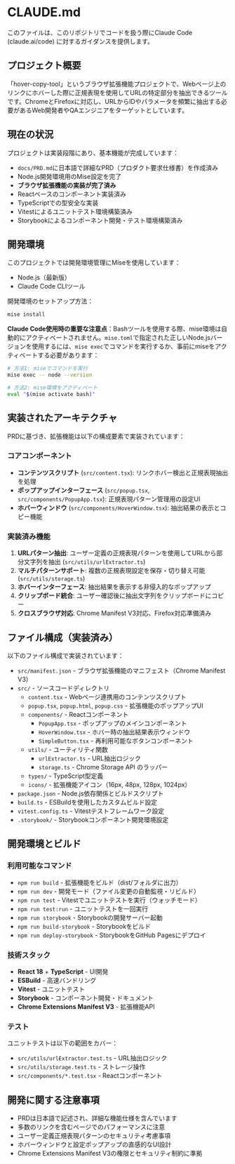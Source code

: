 # CLAUDE.md

このファイルは、このリポジトリでコードを扱う際にClaude Code (claude.ai/code) に対するガイダンスを提供します。

## プロジェクト概要

「hover-copy-tool」というブラウザ拡張機能プロジェクトで、Webページ上のリンクにホバーした際に正規表現を使用してURLの特定部分を抽出できるツールです。ChromeとFirefoxに対応し、URLからIDやパラメータを頻繁に抽出する必要があるWeb開発者やQAエンジニアをターゲットとしています。

## 現在の状況

プロジェクトは実装段階にあり、基本機能が完成しています：

- `docs/PRD.md`に日本語で詳細なPRD（プロダクト要求仕様書）を作成済み
- Node.js開発環境用のMise設定を完了
- **ブラウザ拡張機能の実装が完了済み**
- Reactベースのコンポーネント実装済み
- TypeScriptでの型安全な実装
- Vitestによるユニットテスト環境構築済み
- Storybookによるコンポーネント開発・テスト環境構築済み

## 開発環境

このプロジェクトでは開発環境管理にMiseを使用しています：

- Node.js（最新版）
- Claude Code CLIツール

開発環境のセットアップ方法：

```bash
mise install
```

**Claude Code使用時の重要な注意点**：Bashツールを使用する際、mise環境は自動的にアクティベートされません。`mise.toml`で指定された正しいNode.jsバージョンを使用するには、`mise exec`でコマンドを実行するか、事前にmiseをアクティベートする必要があります：

```bash
# 方法1: miseでコマンドを実行
mise exec -- node --version

# 方法2: mise環境をアクティベート
eval "$(mise activate bash)"
```

## 実装されたアーキテクチャ

PRDに基づき、拡張機能は以下の構成要素で実装されています：

### コアコンポーネント

- **コンテンツスクリプト** (`src/content.tsx`): リンクホバー検出と正規表現抽出を処理
- **ポップアップインターフェース** (`src/popup.tsx`, `src/components/PopupApp.tsx`): 正規表現パターン管理用の設定UI
- **ホバーウィンドウ** (`src/components/HoverWindow.tsx`): 抽出結果の表示とコピー機能

### 実装済み機能

1. **URLパターン抽出**: ユーザー定義の正規表現パターンを使用してURLから部分文字列を抽出 (`src/utils/urlExtractor.ts`)
2. **マルチパターンサポート**: 複数の正規表現設定を保存・切り替え可能 (`src/utils/storage.ts`)
3. **ホバーインターフェース**: 抽出結果を表示する非侵入的なポップアップ
4. **クリップボード統合**: ユーザー確認後に抽出文字列をクリップボードにコピー
5. **クロスブラウザ対応**: Chrome Manifest V3対応、Firefox対応準備済み

## ファイル構成（実装済み）

以下のファイル構成で実装されています：

- `src/manifest.json` - ブラウザ拡張機能のマニフェスト（Chrome Manifest V3）
- `src/` - ソースコードディレクトリ
  - `content.tsx` - Webページ連携用のコンテンツスクリプト
  - `popup.tsx`, `popup.html`, `popup.css` - 拡張機能のポップアップUI
  - `components/` - Reactコンポーネント
    - `PopupApp.tsx` - ポップアップのメインコンポーネント
    - `HoverWindow.tsx` - ホバー時の抽出結果表示ウィンドウ
    - `SimpleButton.tsx` - 再利用可能なボタンコンポーネント
  - `utils/` - ユーティリティ関数
    - `urlExtractor.ts` - URL抽出ロジック
    - `storage.ts` - Chrome Storage API のラッパー
  - `types/` - TypeScript型定義
  - `icons/` - 拡張機能アイコン（16px, 48px, 128px, 1024px）
- `package.json` - Node.js依存関係とビルドスクリプト
- `build.ts` - ESBuildを使用したカスタムビルド設定
- `vitest.config.ts` - Vitestテストフレームワーク設定
- `.storybook/` - Storybookコンポーネント開発環境設定

## 開発環境とビルド

### 利用可能なコマンド

- `npm run build` - 拡張機能をビルド（dist/フォルダに出力）
- `npm run dev` - 開発モード（ファイル変更の自動監視・リビルド）
- `npm run test` - Vitestでユニットテストを実行（ウォッチモード）
- `npm run test:run` - ユニットテストを一回実行
- `npm run storybook` - Storybookの開発サーバー起動
- `npm run build-storybook` - Storybookをビルド
- `npm run deploy-storybook` - StorybookをGitHub Pagesにデプロイ

### 技術スタック

- **React 18** + **TypeScript** - UI開発
- **ESBuild** - 高速バンドリング
- **Vitest** - ユニットテスト
- **Storybook** - コンポーネント開発・ドキュメント
- **Chrome Extensions Manifest V3** - 拡張機能API

### テスト

ユニットテストは以下の範囲をカバー：

- `src/utils/urlExtractor.test.ts` - URL抽出ロジック
- `src/utils/storage.test.ts` - ストレージ操作
- `src/components/*.test.tsx` - Reactコンポーネント

## 開発に関する注意事項

- PRDは日本語で記述され、詳細な機能仕様を含んでいます
- 多数のリンクを含むページでのパフォーマンスに注意
- ユーザー定義正規表現パターンのセキュリティ考慮事項
- ホバーウィンドウと設定ポップアップの直感的なUI設計
- Chrome Extensions Manifest V3の権限とセキュリティ制約に準拠

